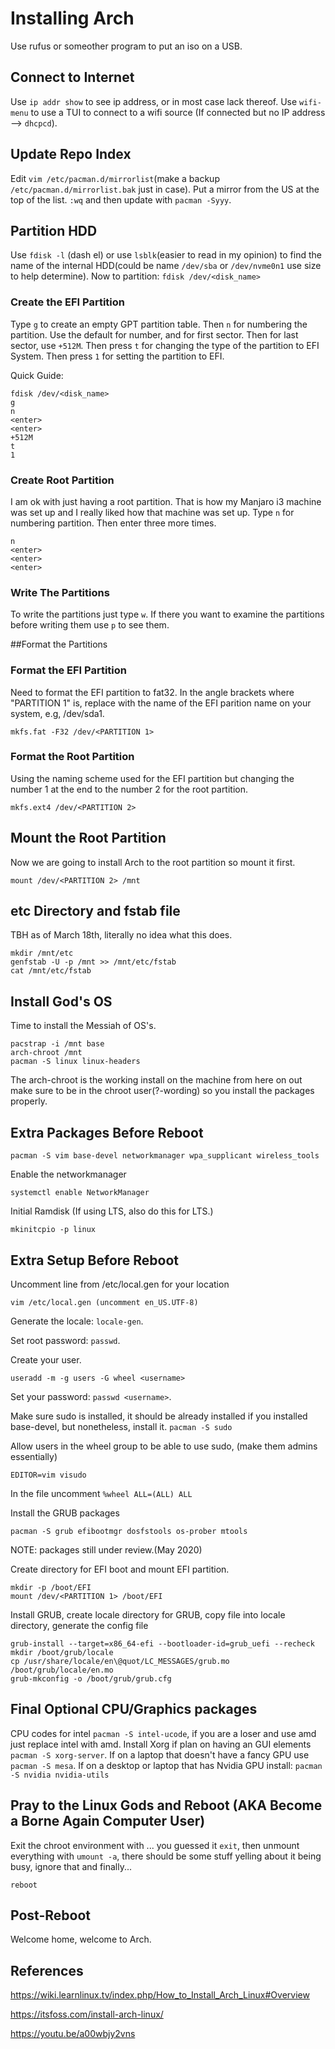# Installing Arch


Use rufus or someother program to put an iso on a USB.

## Connect to Internet
Use `ip addr show` to see ip address, or in most case lack thereof.
Use `wifi-menu` to use a TUI to connect to a wifi source
(If connected but no IP address --> `dhcpcd`).

## Update Repo Index
Edit `vim /etc/pacman.d/mirrorlist`(make a backup `/etc/pacman.d/mirrorlist.bak` just in case). Put a mirror from
the US at the top of the list. `:wq` and then update with `pacman -Syyy`.

## Partition HDD
Use `fdisk -l` (dash el) or use `lsblk`(easier to read in my opinion) to find the name of the internal HDD(could be name `/dev/sba` or `/dev/nvme0n1` use size to help determine).
Now to partition: `fdisk /dev/<disk_name>`

### Create the EFI Partition
Type `g` to create an empty GPT partition table. Then `n` for numbering the partition. Use the default for number, and for first sector. Then for last sector, use `+512M`. Then press `t` for changing the type of the partition to EFI System. Then press `1` for setting the partition to EFI.

Quick Guide:
```
fdisk /dev/<disk_name>
g
n
<enter>
<enter>
+512M
t
1
```

### Create Root Partition
I am ok with just having a root partition. That is how my Manjaro i3 machine was set up and I really liked how that machine was set up. Type `n` for numbering partition. Then enter three more times.
```
n
<enter>
<enter>
<enter>
```

### Write The Partitions
To write the partitions just type `w`. If there you want to examine the partitions before writing them use `p` to see them.


##Format the Partitions
### Format the EFI Partition 
Need to format the EFI partition to fat32. In the angle brackets where "PARTITION 1" is, replace with the name of the EFI parition name on your system, e.g, /dev/sda1.
```
mkfs.fat -F32 /dev/<PARTITION 1>
```

### Format the Root Partition
Using the naming scheme used for the EFI partition but changing the number 1 at the end to the number 2 for the root partition.  
```
mkfs.ext4 /dev/<PARTITION 2>
```

## Mount the Root Partition
Now we are going to install Arch to the root partition so mount it first.
```
mount /dev/<PARTITION 2> /mnt
```

## etc Directory and fstab file
TBH as of March 18th, literally no idea what this does.
```
mkdir /mnt/etc
genfstab -U -p /mnt >> /mnt/etc/fstab
cat /mnt/etc/fstab
```

## Install God's OS
Time to install the Messiah of OS's.
```
pacstrap -i /mnt base
arch-chroot /mnt
pacman -S linux linux-headers
```
The arch-chroot is the working install on the machine from here on out make sure to be in the chroot user(?-wording) so you install the packages properly.


## Extra Packages Before Reboot
```
pacman -S vim base-devel networkmanager wpa_supplicant wireless_tools
```
Enable the networkmanager
```
systemctl enable NetworkManager
```

Initial Ramdisk (If using LTS, also do this for LTS.)
```
mkinitcpio -p linux
```

## Extra Setup Before Reboot
Uncomment line from /etc/local.gen for your location
```
vim /etc/local.gen (uncomment en_US.UTF-8)
```

Generate the locale: `locale-gen`.

Set root password: `passwd`.

Create your user.
```
useradd -m -g users -G wheel <username>
```

Set your password: `passwd <username>`.

Make sure sudo is installed, it should be already installed if you installed base-devel, but nonetheless, install it. `pacman -S sudo`

Allow users in the wheel group to be able to use sudo, (make them admins essentially)
```
EDITOR=vim visudo
```
In the file uncomment `%wheel ALL=(ALL) ALL`

Install the GRUB packages
```
pacman -S grub efibootmgr dosfstools os-prober mtools
```
NOTE: packages still under review.(May 2020)

Create directory for EFI boot and mount EFI partition.
```
mkdir -p /boot/EFI
mount /dev/<PARTITION 1> /boot/EFI
```

Install GRUB, create locale directory for GRUB, copy file into locale directory, generate the config file
```
grub-install --target=x86_64-efi --bootloader-id=grub_uefi --recheck
mkdir /boot/grub/locale
cp /usr/share/locale/en\@quot/LC_MESSAGES/grub.mo /boot/grub/locale/en.mo
grub-mkconfig -o /boot/grub/grub.cfg
```

## Final Optional CPU/Graphics packages
CPU codes for intel `pacman -S intel-ucode`, if you are a loser and use amd just replace intel with amd. Install Xorg if plan on having an GUI elements `pacman -S xorg-server`. If on a laptop that doesn't have a fancy GPU use `pacman -S mesa`. If on a desktop or laptop that has Nvidia GPU install: `pacman -S nvidia nvidia-utils`

## Pray to the Linux Gods and Reboot (AKA Become a Borne Again Computer User)
Exit the chroot environment with ... you guessed it `exit`, then unmount everything with `umount -a`, there should be some stuff yelling about it being busy, ignore that and finally...


`reboot`



## Post-Reboot
Welcome home, welcome to Arch.


## References

https://wiki.learnlinux.tv/index.php/How_to_Install_Arch_Linux#Overview

https://itsfoss.com/install-arch-linux/

https://youtu.be/a00wbjy2vns
